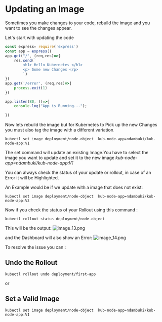 # Updating an Image

Sometimes you make changes to your code, rebuild the image and you want to see the changes appear.

Let's start with updating the code

```Javascript
const express= require('express')
const app = express()
app.get("/", (req,res)=>{
    res.send(`     
        <h1> Hello Kubernetes </h1>
        <p> Some new Changes </p>
        `)
})
app.get('/error', (req,res)=>{
    process.exit(1)
})

app.listen(80, ()=>{
    console.log("App is Running...");
    
})
```

Now lets rebuild the image but for Kubernetes to Pick up the new Changes you must also tag the image
with a different variation.

```Docker
kubectl set image deployment/node-object  kub-node-app=ndambuki/kub-node-app:V1
```

The set command will update an existing Image.You have to select the image you want to update 
and set it to the new image _kub-node-app=ndambuki/kub-node-app:V1_

You can always check the status of your update or rollout, in case of an Error it will be Highlighted.

An Example would be if we update with a image that does not exist:

```Docker
kubectl set image deployment/node-object  kub-node-app=ndambuki/kub-node-app:V3 
```

Now if you check the status of your Rollout using this command :

```Docker
kubectl rollout status deployment/node-object
```
This will be the output:
![image_13.png](image_13.png)

and the Dashboard will also show an Error:
![image_14.png](image_14.png)

To resolve the issue you can :

## Undo the Rollout

```Docker
kubectl rollout undo deployment/first-app

```
or

## Set a Valid Image

```Docker
kubectl set image deployment/node-object  kub-node-app=ndambuki/kub-node-app:V1
```